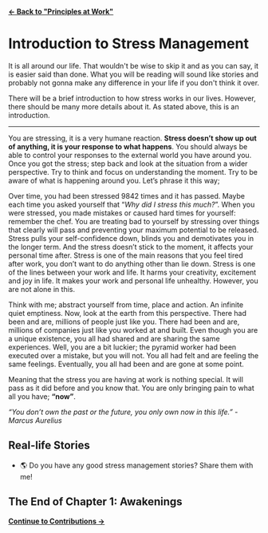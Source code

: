 [**← Back to "Principles at Work"**](principles_at_work.md)

# Introduction to Stress Management

It is all around our life. That wouldn't be wise to skip it and as you can say, it is easier said than done. What you will be reading will sound like stories and probably not gonna make any difference in your life if you don't think it over.

There will be a brief introduction to how stress works in our lives. However, there should be many more details about it. As stated above, this is an introduction.

---

You are stressing, it is a very humane reaction. **Stress doesn’t show up out of anything, it is your response to what happens**. You should always be able to control your responses to the external world you have around you. Once you got the stress; step back and look at the situation from a wider perspective. Try to think and focus on understanding the moment. Try to be aware of what is happening around you. Let’s phrase it this way;

Over time, you had been stressed 9842 times and it has passed. Maybe each time you asked yourself that “_Why did I stress this much?_”. When you were stressed, you made mistakes or caused hard times for yourself: remember the chef. You are treating bad to yourself by stressing over things that clearly will pass and preventing your maximum potential to be released. Stress pulls your self-confidence down, blinds you and demotivates you in the longer term. And the stress doesn’t stick to the moment, it affects your personal time after. Stress is one of the main reasons that you feel tired after work, you don’t want to do anything other than lie down. Stress is one of the lines between your work and life. It harms your creativity, excitement and joy in life. It makes your work and personal life unhealthy. However, you are not alone in this.

Think with me; abstract yourself from time, place and action. An infinite quiet emptiness. Now, look at the earth from this perspective. There had been and are, millions of people just like you. There had been and are, millions of companies just like you worked at and built. Even though you are a unique existence, you all had shared and are sharing the same experiences. Well, you are a bit luckier; the pyramid worker had been executed over a mistake, but you will not. You all had felt and are feeling the same feelings. Eventually, you all had been and are gone at some point.

Meaning that the stress you are having at work is nothing special. It will pass as it did before and you know that. You are only bringing pain to what all you have; **“now”**.

_“You don’t own the past or the future, you only own now in this life.”_ - _Marcus Aurelius_

## Real-life Stories

- 🌎 Do you have any good stress management stories? Share them with me!

## The End of Chapter 1: Awakenings

[**Continue to Contributions →**](../../common/contributions.md)

